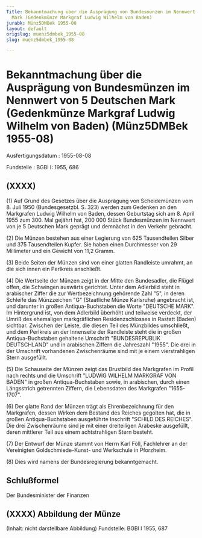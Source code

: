 ```yaml
---
Title: Bekanntmachung über die Ausprägung von Bundesmünzen im Nennwert von 5 Deutschen
  Mark (Gedenkmünze Markgraf Ludwig Wilhelm von Baden)
jurabk: Münz5DMBek 1955-08
layout: default
origslug: muenz5dmbek_1955-08
slug: muenz5dmbek_1955-08

---
```


# Bekanntmachung über die Ausprägung von Bundesmünzen im Nennwert von 5 Deutschen Mark (Gedenkmünze Markgraf Ludwig Wilhelm von Baden) (Münz5DMBek 1955-08)

Ausfertigungsdatum
:   1955-08-08

Fundstelle
:   BGBl I: 1955, 686



## (XXXX)

(1) Auf Grund des Gesetzes über die Ausprägung von Scheidemünzen vom
8\. Juli 1950 (Bundesgesetzbl. S. 323) werden zum Gedenken an den
Markgrafen Ludwig Wilhelm von Baden, dessen Geburtstag sich am 8.
April 1955 zum 300. Mal gejährt hat, 200 000 Stück Bundesmünzen im
Nennwert von je 5 Deutschen Mark geprägt und demnächst in den Verkehr
gebracht.

(2) Die Münzen bestehen aus einer Legierung von 625 Tausendteilen
Silber und 375 Tausendteilen Kupfer. Sie haben einen Durchmesser von
29 Millimeter und ein Gewicht von 11,2 Gramm.

(3) Beide Seiten der Münzen sind von einer glatten Randleiste umrahmt,
an die sich innen ein Perlkreis anschließt.

(4) Die Wertseite der Münzen zeigt in der Mitte den Bundesadler, die
Flügel offen, die Schwingen auswärts gerichtet. Unter dem Adlerbild
steht in arabischer Ziffer die zur Wertbezeichnung gehörende Zahl "5",
in deren Schleife das Münzzeichen "G" (Staatliche Münze Karlsruhe)
angebracht ist, und darunter in großen Antiqua-Buchstaben die Worte
"DEUTSCHE MARK". Im Hintergrund ist, von dem Adlerbild überhöht und
teilweise verdeckt, der Umriß des ehemaligen markgräflichen
Residenzschlosses in Rastatt (Baden) sichtbar. Zwischen der Leiste,
die diesen Teil des Münzbildes umschließt, und dem Perlkreis an der
Innenseite der Randleiste steht die in großen Antiqua-Buchstaben
gehaltene Umschrift "BUNDESREPUBLIK DEUTSCHLAND" und in arabischen
Ziffern die Jahreszahl "1955". Die drei in der Umschrift vorhandenen
Zwischenräume sind mit je einem vierstrahligen Stern ausgefüllt.

(5) Die Schauseite der Münzen zeigt das Brustbild des Markgrafen im
Profil nach rechts und die Umschrift "LUDWIG WILHELM MARKGRAF VON
BADEN" in großen Antiqua-Buchstaben sowie, in arabischen, durch einen
Längsstrich getrennten Ziffern, die Lebensdaten des Markgrafen
"1655-1707".

(6) Der glatte Rand der Münzen trägt als Ehrenbezeichnung für den
Markgrafen, dessen Wirken dem Bestand des Reiches gegolten hat, die in
großen Antiqua-Buchstaben ausgeführte Inschrift "SCHILD DES REICHES".
Die drei Zwischenräume sind je mit einer dreiteiligen Arabeske
ausgefüllt, deren mittlerer Teil aus einem achtstrahligen Stern
besteht.

(7) Der Entwurf der Münze stammt von Herrn Karl Föll, Fachlehrer an
der Vereinigten Goldschmiede-Kunst- und Werkschule in Pforzheim.

(8) Dies wird namens der Bundesregierung bekanntgemacht.


## Schlußformel

Der Bundesminister der Finanzen


## (XXXX) Abbildung der Münze

(Inhalt: nicht darstellbare Abbildung)
Fundstelle: BGBl I 1955, 687

